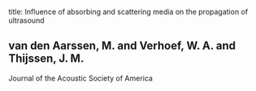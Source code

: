 title: Influence of absorbing and scattering media on the propagation of ultrasound

## van den Aarssen, M. and Verhoef, W. A. and Thijssen, J. M.
Journal of the Acoustic Society of America

